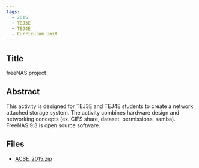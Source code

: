 ```yaml
---
tags:
  - 2015
  - TEJ3E
  - TEJ4E
  - Curriculum Unit
---
```

    
## Title

freeNAS project

## Abstract

This activity is designed for TEJ3E and TEJ4E students to create a network attached storage system.  The activity combines hardware design and networking concepts (ex. CIFS share, dataset, permissions, samba).   FreeNAS 9.3 is open source software.

## Files

- [ACSE_2015.zip](https://www.russellgordon.ca/acse/cemc-cse-resources/resources/2015/Kiley_McDaniel/ACSE_2015.zip)
